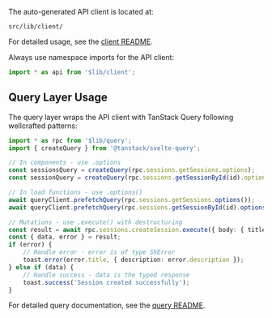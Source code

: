 The auto-generated API client is located at:

```
src/lib/client/
```

For detailed usage, see the [client README](./lib/client/README.md).

Always use namespace imports for the API client:

```typescript
import * as api from '$lib/client';
```

## Query Layer Usage

The query layer wraps the API client with TanStack Query following wellcrafted patterns:

```typescript
import * as rpc from '$lib/query';
import { createQuery } from '@tanstack/svelte-query';

// In components - use .options
const sessionsQuery = createQuery(rpc.sessions.getSessions.options);
const sessionQuery = createQuery(rpc.sessions.getSessionById(id).options);

// In load functions - use .options()
await queryClient.prefetchQuery(rpc.sessions.getSessions.options());
await queryClient.prefetchQuery(rpc.sessions.getSessionById(id).options());

// Mutations - use .execute() with destructuring
const result = await rpc.sessions.createSession.execute({ body: { title } });
const { data, error } = result;
if (error) {
	// Handle error - error is of type ShError
	toast.error(error.title, { description: error.description });
} else if (data) {
	// Handle success - data is the typed response
	toast.success('Session created successfully');
}
```

For detailed query documentation, see the [query README](./lib/query/README.md).
